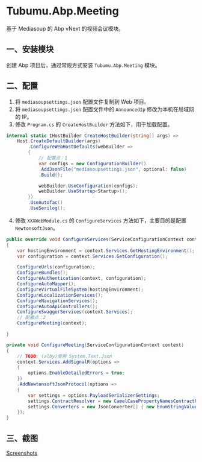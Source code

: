 # Tubumu.Abp.Meeting

基于 Mediasoup 的 Abp vNext 的视频会议模块。

## 一、安装模块

创建 Abp 项目后，通过常规方式安装 `Tubumu.Abp.Meeting` 模块。

## 二、配置

1. 将 `mediasoupsettings.json` 配置文件复制到 Web 项目。
2. 将 `mediasoupsettings.json` 配置文件中的 `AnnouncedIp` 修改为本机在局域网的 IP。
3. 修改 `Program.cs` 的 `CreateHostBuilder` 方法如下，用于加载配置。

``` C#
internal static IHostBuilder CreateHostBuilder(string[] args) =>
    Host.CreateDefaultBuilder(args)
        .ConfigureWebHostDefaults(webBuilder =>
        {
            // 配置点：1
            var configs = new ConfigurationBuilder()
            .AddJsonFile("mediasoupsettings.json", optional: false)
            .Build();

            webBuilder.UseConfiguration(configs);
            webBuilder.UseStartup<Startup>();
        })
        .UseAutofac()
        .UseSerilog();
```

4. 修改 `XXXWebModule.cs` 的 `ConfigureServices` 方法如下，主要目的是配置 `NewtonsoftJson`。

``` C#
public override void ConfigureServices(ServiceConfigurationContext context)
{
    var hostingEnvironment = context.Services.GetHostingEnvironment();
    var configuration = context.Services.GetConfiguration();

    ConfigureUrls(configuration);
    ConfigureBundles();
    ConfigureAuthentication(context, configuration);
    ConfigureAutoMapper();
    ConfigureVirtualFileSystem(hostingEnvironment);
    ConfigureLocalizationServices();
    ConfigureNavigationServices();
    ConfigureAutoApiControllers();
    ConfigureSwaggerServices(context.Services);
    // 配置点：2
    ConfigureMeeting(context);

}

private void ConfigureMeeting(ServiceConfigurationContext context)
{
    // TODO: (alby)使用 System.Text.Json
    context.Services.AddSignalR(options =>
    {
        options.EnableDetailedErrors = true;
    })
    .AddNewtonsoftJsonProtocol(options =>
    {
        var settings = options.PayloadSerializerSettings;
        settings.ContractResolver = new CamelCasePropertyNamesContractResolver();
        settings.Converters = new JsonConverter[] { new EnumStringValueConverter() };
    });
}
```

## 三、截图

[Screenshots](https://github.com/albyho/Tubumu.Abp.Meeting/blob/main/Screenshots.md)
